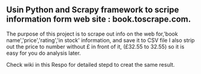 ## Usin Python and Scrapy framework to scripe information form web site : book.toscrape.com.

The purpose of this project is to scrape out info on the web for,'book name','price','rating','in stock' information, and save it to CSV file
I also strip out the price to number without £ in front of it,  (£32.55 to 32.55) so it is easy for you do analysis later.

Check wiki in this Respo for detailed stepd to creat the same result.

